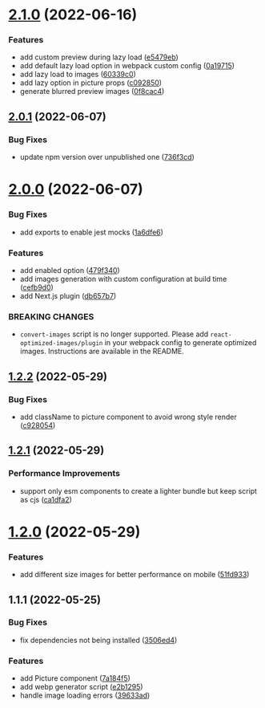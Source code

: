 # [2.1.0](https://github.com/MarceloDJunior/react-optimized-images/compare/v2.0.1...v2.1.0) (2022-06-16)


### Features

* add custom preview during lazy load ([e5479eb](https://github.com/MarceloDJunior/react-optimized-images/commit/e5479eb064524e8e9452b35586d3f80fd7581227))
* add default lazy load option in webpack custom config ([0a19715](https://github.com/MarceloDJunior/react-optimized-images/commit/0a19715e56b5cd8d1fcf8ad61dcfbc335fa0afec))
* add lazy load to images ([60339c0](https://github.com/MarceloDJunior/react-optimized-images/commit/60339c07db54fcd2282bfa7105d81151d66a922a))
* add lazy option in picture props ([c092850](https://github.com/MarceloDJunior/react-optimized-images/commit/c092850caafb6e6651f7d920c9ea7bfef5b52200))
* generate blurred preview images ([0f8cac4](https://github.com/MarceloDJunior/react-optimized-images/commit/0f8cac4eb44f09904b903ccececdeb1ce83602c6))



## [2.0.1](https://github.com/MarceloDJunior/react-optimized-images/compare/v2.0.0...v2.0.1) (2022-06-07)


### Bug Fixes

* update npm version over unpublished one ([736f3cd](https://github.com/MarceloDJunior/react-optimized-images/commit/736f3cd41725bb0554340f79b467c4cfb9d0716c))



# [2.0.0](https://github.com/MarceloDJunior/react-optimized-images/compare/v1.2.2...v2.0.0) (2022-06-07)


### Bug Fixes

* add exports to enable jest mocks ([1a6dfe6](https://github.com/MarceloDJunior/react-optimized-images/commit/1a6dfe65dcd92a0cd29f2b66d33853470488b6e9))


### Features

* add enabled option ([479f340](https://github.com/MarceloDJunior/react-optimized-images/commit/479f3406b6757b5c9169ad326e7543aa548168cd))
* add images generation with custom configuration at build time ([cefb9d0](https://github.com/MarceloDJunior/react-optimized-images/commit/cefb9d0c4d806ff7984a3f9c6fe895828ed567b2))
* add Next.js plugin ([db657b7](https://github.com/MarceloDJunior/react-optimized-images/commit/db657b75695afda24a64db1707cbef61c6f67b5b))


### BREAKING CHANGES

* `convert-images` script is no longer supported. Please add `react-optimized-images/plugin` in your webpack config to generate optimized images. Instructions are available in the README.



## [1.2.2](https://github.com/MarceloDJunior/react-optimized-images/compare/v1.2.1...v1.2.2) (2022-05-29)


### Bug Fixes

* add className to picture component to avoid wrong style render ([c928054](https://github.com/MarceloDJunior/react-optimized-images/commit/c928054290ff274bb8f29d34c67a57928d51edee))



## [1.2.1](https://github.com/MarceloDJunior/react-optimized-images/compare/v1.2.0...v1.2.1) (2022-05-29)


### Performance Improvements

* support only esm components to create a lighter bundle but keep script as cjs ([ca1dfa2](https://github.com/MarceloDJunior/react-optimized-images/commit/ca1dfa2be7803f4696e1d444bd452da4a741d2c9))



# [1.2.0](https://github.com/MarceloDJunior/react-optimized-images/compare/v1.1.1...v1.2.0) (2022-05-29)


### Features

* add different size images for better performance on mobile ([51fd933](https://github.com/MarceloDJunior/react-optimized-images/commit/51fd933cae1c7ec9523fedb047f41d406daef7ba))



## 1.1.1 (2022-05-25)


### Bug Fixes

* fix dependencies not being installed ([3506ed4](https://github.com/MarceloDJunior/react-optimized-images/commit/3506ed43d74e1f97d8887de46fba03dc0b2f0367))


### Features

* add Picture component ([7a184f5](https://github.com/MarceloDJunior/react-optimized-images/commit/7a184f52b1167c33d3d6199411c31f799fca0a56))
* add webp generator script ([e2b1295](https://github.com/MarceloDJunior/react-optimized-images/commit/e2b129530d6aa2ac903d756c9ff395f2e7804cd7))
* handle image loading errors ([39633ad](https://github.com/MarceloDJunior/react-optimized-images/commit/39633ad5624106eea9be8d1dd768e4055936568b))



